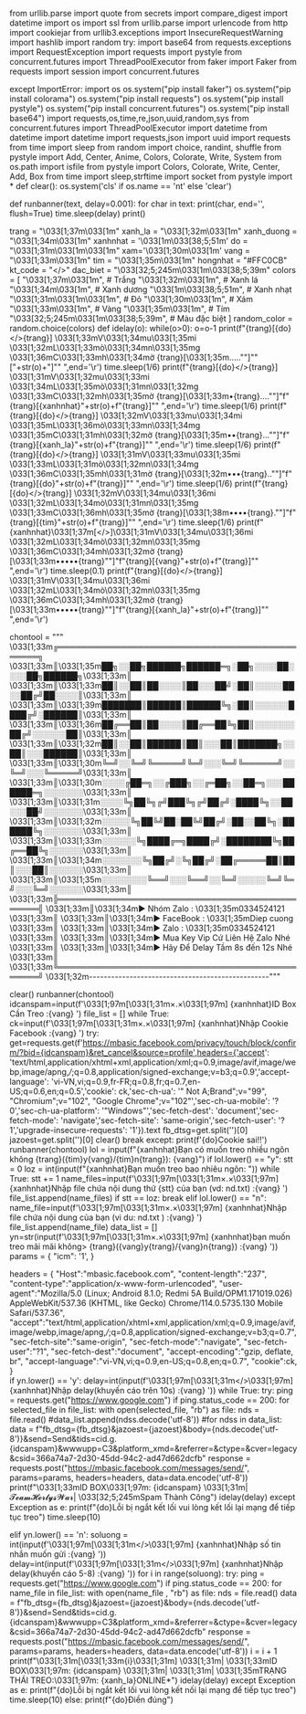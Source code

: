 from urllib.parse import quote
from secrets import compare_digest
import datetime
import os
import ssl
from urllib.parse import urlencode
from http import cookiejar
from urllib3.exceptions import InsecureRequestWarning
import hashlib
import random
try:
    import base64
    from requests.exceptions import RequestException
    import requests
    import pystyle
    from concurrent.futures import ThreadPoolExecutor
    from faker import Faker
    from requests import session
    import concurrent.futures
    
except ImportError:
    import os
    os.system("pip install faker")
    os.system("pip install colorama")
    os.system("pip install requests")
    os.system("pip install pystyle")
    os.system("pip install concurrent.futures")
    os.system("pip install base64")
import requests,os,time,re,json,uuid,random,sys
from concurrent.futures import ThreadPoolExecutor
import datetime
from datetime import datetime
import requests,json
import uuid
import requests
from time import sleep
from random import choice, randint, shuffle
from pystyle import Add, Center, Anime, Colors, Colorate, Write, System
from os.path import isfile
from pystyle import Colors, Colorate, Write, Center, Add, Box
from time import sleep,strftime
import socket
from pystyle import *
def clear():
    os.system('cls' if os.name == 'nt' else 'clear')

def runbanner(text, delay=0.001):
    for char in text:
        print(char, end='', flush=True)
        time.sleep(delay)
    print()


trang = "\033[1;37m\033[1m"
xanh_la = "\033[1;32m\033[1m"
xanh_duong = "\033[1;34m\033[1m"
xanhnhat = '\033[1m\033[38;5;51m'
do = "\033[1;31m\033[1m\033[1m"
xam='\033[1;30m\033[1m'
vang = "\033[1;33m\033[1m"
tim = "\033[1;35m\033[1m"
hongnhat = "#FFC0CB"
kt_code = "</>"
dac_biet = "\033[32;5;245m\033[1m\033[38;5;39m"
colors = [
    "\033[1;37m\033[1m",  # Trắng
    "\033[1;32m\033[1m",  # Xanh lá
    "\033[1;34m\033[1m",  # Xanh dương
    "\033[1m\033[38;5;51m",  # Xanh nhạt
    "\033[1;31m\033[1m\033[1m",  # Đỏ
    "\033[1;30m\033[1m",  # Xám
    "\033[1;33m\033[1m",  # Vàng
    "\033[1;35m\033[1m",  # Tím
    "\033[32;5;245m\033[1m\033[38;5;39m",  # Màu đặc biệt
]
random_color = random.choice(colors)
def idelay(o):
    while(o>0):
        o=o-1
        print(f"{trang}[{do}</>{trang}] \033[1;33mV\033[1;34mu\033[1;35mi \033[1;32mL\033[1;33mò\033[1;34mn\033[1;35mg \033[1;36mC\033[1;33mh\033[1;34mờ {trang}[\033[1;35m.....""]""["+str(o)+"]""    ",end='\r')
        time.sleep(1/6)
        print(f"{trang}[{do}</>{trang}] \033[1;31mV\033[1;32mu\033[1;33mi \033[1;34mL\033[1;35mò\033[1;31mn\033[1;32mg \033[1;33mC\033[1;32mh\033[1;35mờ {trang}[\033[1;33m•{trang}....""]"f"{trang}[{xanhnhat}"+str(o)+f"{trang}]""     ",end='\r')
        time.sleep(1/6)
        print(f"{trang}[{do}</>{trang}] \033[1;32mV\033[1;33mu\033[1;34mi \033[1;35mL\033[1;36mò\033[1;33mn\033[1;34mg \033[1;35mC\033[1;31mh\033[1;32mờ {trang}[\033[1;35m••{trang}...""]"f"{trang}[{xanh_la}"+str(o)+f"{trang}]""     ",end='\r')
        time.sleep(1/6)
        print(f"{trang}[{do}</>{trang}] \033[1;31mV\033[1;33mu\033[1;35mi \033[1;33mL\033[1;31mò\033[1;32mn\033[1;34mg \033[1;36mC\033[1;35mh\033[1;31mờ {trang}[\033[1;32m•••{trang}..""]"f"{trang}[{do}"+str(o)+f"{trang}]""     ",end='\r')
        time.sleep(1/6)
        print(f"{trang}[{do}</>{trang}] \033[1;32mV\033[1;34mu\033[1;36mi \033[1;32mL\033[1;34mò\033[1;31mn\033[1;35mg \033[1;33mC\033[1;36mh\033[1;35mờ {trang}[\033[1;38m••••{trang}.""]"f"{trang}[{tim}"+str(o)+f"{trang}]""     ",end='\r')
        time.sleep(1/6)
        print(f"{xanhnhat}\033[1;37m[</>]\033[1;31mV\033[1;34mu\033[1;36mi \033[1;32mL\033[1;34mò\033[1;32mn\033[1;35mg \033[1;36mC\033[1;34mh\033[1;32mờ {trang}[\033[1;33m•••••{trang}""]"f"{trang}[{vang}"+str(o)+f"{trang}]""     ",end='\r')
        time.sleep(0.1)
        print(f"{trang}[{do}</>{trang}] \033[1;31mV\033[1;34mu\033[1;36mi \033[1;32mL\033[1;34mò\033[1;32mn\033[1;35mg \033[1;36mC\033[1;34mh\033[1;32mờ {trang}[\033[1;33m•••••{trang}""]"f"{trang}[{xanh_la}"+str(o)+f"{trang}]""     ",end='\r')

chontool = """
\033[1;33m╔═══════════════════════════════════════════════╗
\033[1;33m║\033[1;35m██╗░░██╗██████╗██████═╗░██╗░░░░██░░░░██╗██████╗\033[1;33m║
\033[1;33m║\033[1;33m██║░░██║██░░░░║██░░░██╝░██║░░░░░██░░██╔╝██░░░░║\033[1;33m║
\033[1;33m║\033[1;39m███████║██████║██████╚╗░██║░░░░░░████╔╝░██████║\033[1;33m║
\033[1;33m║\033[1;36m██╔══██║██░░░░║██╔══██╚╗██║░░░░░░░██╔╝░░░░░░██║\033[1;33m║
\033[1;33m║\033[1;32m██║░░██║██████║██║░░░██║███████╗░░██║░░░██████║\033[1;33m║ 
\033[1;33m║\033[1;30m╚═╝░░╚═╝╚═════╝╚═╝░░░╚═╝╚══════╝░░╚═╝░░░╚═════╝\033[1;33m║ 
\033[1;33m║\033[1;30m░░░░╔██═╗░░╔███╗░░╔═██╗░░██═╗░░░██████═╗░░░░░░░\033[1;33m║ 
\033[1;33m║\033[1;31m░░░░╚╗██╚╗╔╝███╚╗╔╝██╔╝░████╚╗░░██░░░██╝░░░░░░░\033[1;33m║ 
\033[1;33m║\033[1;32m░░░░░╚╗██╚╝██░██╚╝██╔╝░██░░██╚╗░██████╚╗░░░░░░░\033[1;33m║ 
\033[1;33m║\033[1;33m░░░░░░╚╗████╔═╗████╔╝░████████╚╗██╔══██╚╗░░░░░░\033[1;33m║ 
\033[1;33m║\033[1;34m░░░░░░░╚╗██╔╝░╚╗██╔╝░██╔═════██║██║░░░██║░░░░░░\033[1;33m║ 
\033[1;33m║\033[1;35m░░░░░░░░╚══╝░░░╚══╝░░╚═╝░░░░░╚═╝╚═╝░░░╚═╝░░░░░░\033[1;33m║ 
\033[1;33m╠═══════════════════════════════════════════════╣
\033[1;33m║\033[1;34m▶ Nhóm Zalo  : \033[1;35m0334524121     \033[1;33m║
\033[1;33m║\033[1;34m▶ FaceBook : \033[1;35mDiep cuong            \033[1;33m║
\033[1;33m║\033[1;34m▶ Zalo : \033[1;35m0334524121                 \033[1;33m║
\033[1;33m║\033[1;34m▶ Mua Key Vip Cứ Liên Hệ Zalo Nhé              \033[1;33m║
\033[1;33m║\033[1;34m▶ Hãy Để Delay Tầm 8s đến 12s Nhé              \033[1;33m║
\033[1;33m╚═══════════════════════════════════════════════╝
\033[1;32m-------------------------------------------------"""

clear()
runbanner(chontool)
idcanspam=input(f'\033[1;97m[\033[1;31m×.×\033[1;97m] {xanhnhat}ID Box Cần Treo :{vang} ')
file_list = []
while True:
    ck=input(f'\033[1;97m[\033[1;31m×.×\033[1;97m] {xanhnhat}Nhập Cookie Facebook :{vang} ')
    try:
        get=requests.get(f'https://mbasic.facebook.com/privacy/touch/block/confirm/?bid={idcanspam}&ret_cancel&source=profile',headers={'accept': 'text/html,application/xhtml+xml,application/xml;q=0.9,image/avif,image/webp,image/apng,*/*;q=0.8,application/signed-exchange;v=b3;q=0.9','accept-language': 'vi-VN,vi;q=0.9,fr-FR;q=0.8,fr;q=0.7,en-US;q=0.6,en;q=0.5','cookie': ck,'sec-ch-ua': '" Not A;Brand";v="99", "Chromium";v="102", "Google Chrome";v="102"','sec-ch-ua-mobile': '?0','sec-ch-ua-platform': '"Windows"','sec-fetch-dest': 'document','sec-fetch-mode': 'navigate','sec-fetch-site': 'same-origin','sec-fetch-user': '?1','upgrade-insecure-requests': '1'}).text
        fb_dtsg=get.split('<input type="hidden" name="fb_dtsg" value="')[1].split('" autocomplete="off" />')[0]
        jazoest=get.split('<input type="hidden" name="jazoest" value="')[1].split('" autocomplete="off" />')[0]
        clear()
        break
    except:
        print(f'{do}Cookie sai!!')   
runbanner(chontool)
lol = input(f"{xanhnhat}Bạn có muốn treo nhiều ngôn không {trang}({tim}y{vang}/{tim}n{trang}): {vang}")
if lol.lower() == "y":
      stt = 0
      loz = int(input(f"{xanhnhat}Bạn muốn treo bao nhiêu ngôn: "))
      while True:
        stt += 1
        name_files=input(f'\033[1;97m[\033[1;31m×.×\033[1;97m] {xanhnhat}Nhập file chứa nội dung thứ {stt} của bạn (vd: nd.txt) :{vang} ')
        file_list.append(name_files)
        if stt == loz:
          break
elif lol.lower() == "n":
      name_file=input(f'\033[1;97m[\033[1;31m×.×\033[1;97m] {xanhnhat}Nhập file chứa nội dung của bạn (vi du: nd.txt ) :{vang} ') 
      file_list.append(name_file)
data_list = []
yn=str(input(f'\033[1;97m[\033[1;31m×.×\033[1;97m] {xanhnhat}bạn muốn treo mãi mãi không> {trang}({vang}y{trang}/{vang}n{trang}) :{vang} '))
params = {
    "icm": '1',
}
    
headers = {
      "Host":"mbasic.facebook.com",
      "content-length":"237",
      "content-type":"application/x-www-form-urlencoded",
      "user-agent":"Mozilla/5.0 (Linux; Android 8.1.0; Redmi 5A Build/OPM1.171019.026) AppleWebKit/537.36 (KHTML, like Gecko) Chrome/114.0.5735.130 Mobile Safari/537.36",
      "accept":"text/html,application/xhtml+xml,application/xml;q=0.9,image/avif,image/webp,image/apng,*/*;q=0.8,application/signed-exchange;v=b3;q=0.7",
      "sec-fetch-site":"same-origin",
      "sec-fetch-mode":"navigate",
      "sec-fetch-user":"?1",
      "sec-fetch-dest":"document",
      "accept-encoding":"gzip, deflate, br",
      "accept-language":"vi-VN,vi;q=0.9,en-US;q=0.8,en;q=0.7",
      "cookie":ck,
}  
if yn.lower() == 'y':
      delay=int(input(f'\033[1;97m[\033[1;31m</>\033[1;97m] {xanhnhat}Nhập delay(khuyến cáo trên 10s) :{vang} '))
      while True:
        try:
          ping = requests.get("https://www.google.com")
          if ping.status_code == 200:
            for selected_file in file_list:
              with open(selected_file, "rb") as file:
                  nds = file.read()
                  #data_list.append(ndss.decode('utf-8'))
            #for ndss in data_list:
              data = f"fb_dtsg={fb_dtsg}&jazoest={jazoest}&body={nds.decode('utf-8')}&send=Send&tids=cid.g.{idcanspam}&wwwupp=C3&platform_xmd=&referrer=&ctype=&cver=legacy&csid=366a74a7-2d30-45dd-94c2-ad47d662dcfb"
              response = requests.post("https://mbasic.facebook.com/messages/send/", params=params, headers=headers, data=data.encode('utf-8'))
              print(f"\033[1;33mID BOX\033[1;97m: {idcanspam} \033[1;31m|𝓣𝓮𝓪𝓶𝓗𝓮𝓻𝓵𝔂𝓼𝓦𝓪𝓻| \033[32;5;245mSpam Thành Công")
              idelay(delay)
        except Exception as e:
          print(f"{do}Lỗi bị ngắt kết lối vui lòng kết lối lại mạng để tiếp tục treo")
          time.sleep(10)

elif yn.lower() == 'n':
      soluong = int(input(f'\033[1;97m[\033[1;31m</>\033[1;97m] {xanhnhat}Nhập số tin nhắn muốn gửi :{vang} '))
      delay=int(input(f'\033[1;97m[\033[1;31m</>\033[1;97m] {xanhnhat}Nhập delay(khuyến cáo 5-8) :{vang} '))
      for i in range(soluong):
        try:
          ping = requests.get("https://www.google.com")
          if ping.status_code == 200:
            for name_file in file_list:
              with open(name_file , "rb") as file:
                nds = file.read()
                data = f"fb_dtsg={fb_dtsg}&jazoest={jazoest}&body={nds.decode('utf-8')}&send=Send&tids=cid.g.{idcanspam}&wwwupp=C3&platform_xmd=&referrer=&ctype=&cver=legacy&csid=366a74a7-2d30-45dd-94c2-ad47d662dcfb"
              response = requests.post("https://mbasic.facebook.com/messages/send/", params=params, headers=headers, data=data.encode('utf-8'))
              i = i + 1
              print(f"\033[1;31m[\033[1;33m{i}\033[1;31m] \033[1;31m| \033[1;33mID BOX\033[1;97m: {idcanspam} \033[1;31m| \033[1;31m| \033[1;35mTRẠNG THÁI TREO:\033[1;97m: {xanh_la}ONLINE*")
              idelay(delay) 
        except Exception as e:
          print(f"{do}Lỗi bị ngắt kết lối vui lòng kết nối lại mạng để tiếp tục treo")
          time.sleep(10)
else:
    print(f"{do}Điền đúng")  
